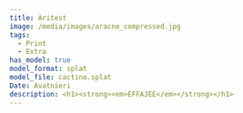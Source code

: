 ```yaml
---
title: Aritest
image: /media/images/aracne_compressed.jpg
tags:
  - Print
  - Extra
has_model: true
model_format: splat
model_file: cactino.splat
Date: Avatnieri
description: <h1><strong><em>EFFAJEE</em></strong></h1>
---
```

